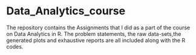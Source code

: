 # Data_Analytics_course

The repository contains the Assignments that I did as a part of the course on Data Analytics in R.
The problem statements, the raw data-sets,the generated plots and exhaustive reports are all included along with the R codes.
